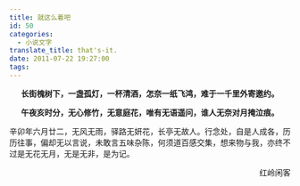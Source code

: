 ```yaml
---
title: 就这么着吧
id: 50
categories:
  - 小说文字
translate_title: that's-it.
date: 2011-07-22 19:27:00
tags:
---
```


**<center>长街槐树下，一盏孤灯，一杯清酒，怎奈一纸飞鸿，难于一千里外寄邀约。</center>**

**<center>午夜亥时分，无心修竹，无意庭花，唯有无语遥问，谁人无奈对月掩泣痕。</center>**

辛卯年六月廿二，无风无雨，驿路无妍花，长亭无故人。行念处，自是人成各，历历往事，偏却无以言说，未敢言五味杂陈，何须道百感交集，想来物与我，亦终不过是无花无月，无是无非，是为记。

<p align="right">红岭闲客</p>